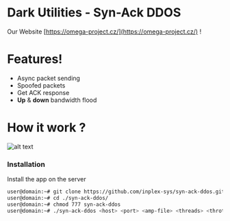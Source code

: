 # Dark Utilities - Syn-Ack DDOS

Our Website [https://omega-project.cz/](https://omega-project.cz/) !

# Features!

  - Async packet sending
  - Spoofed packets
  - Get ACK response
  - **Up** & **down** bandwidth flood

# How it work ?
![alt text](https://github.com/inplex-sys/syn-ack-ddos/blob/main/img/syn-ack.jpg?raw=true)

### Installation
Install the app on the server
```sh
user@domain:~# git clone https://github.com/inplex-sys/syn-ack-ddos.git
user@domain:~# cd ./syn-ack-ddos/
user@domain:~# chmod 777 syn-ack-ddos
user@domain:~# ./syn-ack-ddos <host> <port> <amp-file> <threads> <throttle> <time>
```
